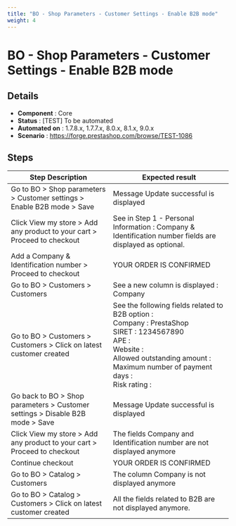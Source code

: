 ```yaml
---
title: "BO - Shop Parameters - Customer Settings - Enable B2B mode"
weight: 4
---
```


# BO - Shop Parameters - Customer Settings - Enable B2B mode
## Details
* **Component** : Core
* **Status** : [TEST] To be automated
* **Automated on** : 1.7.8.x, 1.7.7.x, 8.0.x, 8.1.x, 9.0.x
* **Scenario** : https://forge.prestashop.com/browse/TEST-1086

## Steps
| Step Description | Expected result |
| ----- | ----- |
| Go to BO > Shop parameters > Customer settings > Enable B2B mode > Save | Message Update successful is displayed |
| Click View my store > Add any product to your cart > Proceed to checkout | See in Step 1 - Personal Information : Company & Identification number fields are displayed as optional. |
| Add a Company & Identification number > Proceed to checkout | YOUR ORDER IS CONFIRMED |
| Go to BO > Customers > Customers | See a new column is displayed : Company |
| Go to BO > Customers > Customers > Click on latest customer created | See the following fields related to B2B option :<br>Company : PrestaShop<br>SIRET : 1234567890<br>APE :<br>Website :<br>Allowed outstanding amount :<br>Maximum number of payment days :<br>Risk rating : |
| Go back to BO > Shop parameters > Customer settings > Disable B2B mode > Save | Message Update successful is displayed |
| Click View my store > Add any product to your cart > Proceed to checkout | The fields Company and Identification number are not displayed anymore |
| Continue checkout | YOUR ORDER IS CONFIRMED |
| Go to BO > Catalog > Customers | The column Company is not displayed anymore |
| Go to BO > Catalog > Customers > Click on latest customer created | All the fields related to B2B are not displayed anymore. |
